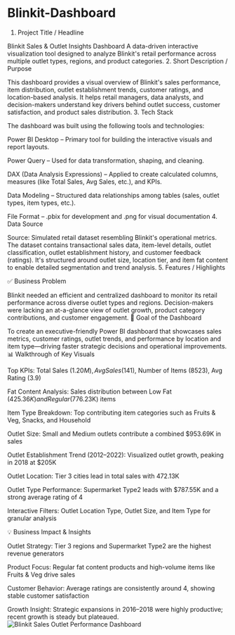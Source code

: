 # Blinkit-Dashboard
1. Project Title / Headline

Blinkit Sales & Outlet Insights Dashboard
A data-driven interactive visualization tool designed to analyze Blinkit's retail performance across multiple outlet types, regions, and product categories.
2. Short Description / Purpose

This dashboard provides a visual overview of Blinkit's sales performance, item distribution, outlet establishment trends, customer ratings, and location-based analysis. It helps retail managers, data analysts, and decision-makers understand key drivers behind outlet success, customer satisfaction, and product sales distribution.
3. Tech Stack

The dashboard was built using the following tools and technologies:

Power BI Desktop – Primary tool for building the interactive visuals and report layouts.

Power Query – Used for data transformation, shaping, and cleaning.

DAX (Data Analysis Expressions) – Applied to create calculated columns, measures (like Total Sales, Avg Sales, etc.), and KPIs.

Data Modeling – Structured data relationships among tables (sales, outlet types, item types, etc.).

File Format – .pbix for development and .png for visual documentation
4. Data Source

Source: Simulated retail dataset resembling Blinkit's operational metrics.
The dataset contains transactional sales data, item-level details, outlet classification, outlet establishment history, and customer feedback (ratings). It's structured around outlet size, location tier, and item fat content to enable detailed segmentation and trend analysis.
5. Features / Highlights

✅ Business Problem

Blinkit needed an efficient and centralized dashboard to monitor its retail performance across diverse outlet types and regions. Decision-makers were lacking an at-a-glance view of outlet growth, product category contributions, and customer engagement.
🎯 Goal of the Dashboard

To create an executive-friendly Power BI dashboard that showcases sales metrics, customer ratings, outlet trends, and performance by location and item type—driving faster strategic decisions and operational improvements.
📊 Walkthrough of Key Visuals

Top KPIs: Total Sales ($1.20M), Avg Sales ($141), Number of Items (8523), Avg Rating (3.9)

Fat Content Analysis: Sales distribution between Low Fat ($425.36K) and Regular ($776.23K) items

Item Type Breakdown: Top contributing item categories such as Fruits & Veg, Snacks, and Household

Outlet Size: Small and Medium outlets contribute a combined $953.69K in sales

Outlet Establishment Trend (2012–2022): Visualized outlet growth, peaking in 2018 at $205K

Outlet Location: Tier 3 cities lead in total sales with 472.13K

Outlet Type Performance: Supermarket Type2 leads with $787.55K and a strong average rating of 4

Interactive Filters: Outlet Location Type, Outlet Size, and Item Type for granular analysis

💡 Business Impact & Insights

Outlet Strategy: Tier 3 regions and Supermarket Type2 are the highest revenue generators

Product Focus: Regular fat content products and high-volume items like Fruits & Veg drive sales

Customer Behavior: Average ratings are consistently around 4, showing stable customer satisfaction

Growth Insight: Strategic expansions in 2016–2018 were highly productive; recent growth is steady but plateaued.![Blinkit Sales   Outlet Performance Dashboard](https://github.com/user-attachments/assets/5206366c-3ca6-4715-a23f-ec06f2463521)


